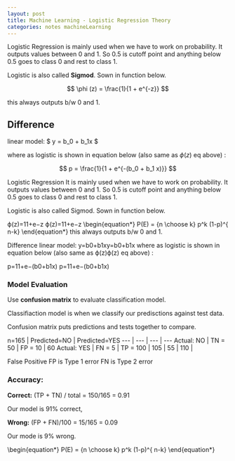 ```yaml
---
layout: post
title: Machine Learning - Logistic Regression Theory
categories: notes machineLearning
---
```


Logistic Regression is mainly used when we have to work on probability. It outputs values between 0 and 1. So 0.5 is cutoff point and anything below 0.5 goes to class 0 and rest to class 1.

Logistic is also called **Sigmod**. Sown in function below.

$$
\phi (z) = \frac{1}{1 + e^{-z}}
$$

this always outputs b/w 0 and 1.

## Difference

linear model:  $ y = b_0 + b_1x $

where as logistic is shown in equation below (also same as $\phi (z)$ eq above) :

$$
p = \frac{1}{1 + e^{-(b_0 + b_1 x)}}
$$

Logistic Regression
It is mainly used when we have to work on probability. It outputs values between 0 and 1. So 0.5 is cutoff point and anything below 0.5 goes to class 0 and rest to class 1.

Logistic is also called Sigmod. Sown in function below.

ϕ(z)=11+e−z
ϕ(z)=11+e−z
\begin{equation*}
P(E)   = {n \choose k} p^k (1-p)^{ n-k}
\end{equation*}
this always outputs b/w 0 and 1.

Difference
linear model: y=b0+b1xy=b0+b1x
where as logistic is shown in equation below (also same as ϕ(z)ϕ(z) eq above) :

p=11+e−(b0+b1x)
p=11+e−(b0+b1x)


### Model Evaluation

Use **confusion matrix** to evaluate classification model.

Classifiaction model is when we classify our predisctions against test data.

Confusion matrix puts predictions and tests together to compare.


n=165 | Predicted=NO | Predicted=YES
--- | --- | --- | ---
Actual: NO | TN = 50 | FP = 10 | 60
Actual: YES | FN = 5 | TP = 100 | 105
 | 55 | 110 | 
 
 
 False Positive FP is Type 1 error
 FN is Type 2 error
 
 ### Accuracy:
 
 **Correct:** (TP + TN) / total = 150/165 = 0.91
 
 Our model is 91% correct,
 
 **Wrong:** (FP + FN)/100 = 15/165 = 0.09
 
 Our mode is 9% wrong.
 
\begin{equation*}
P(E)   = {n \choose k} p^k (1-p)^{ n-k}
\end{equation*}
